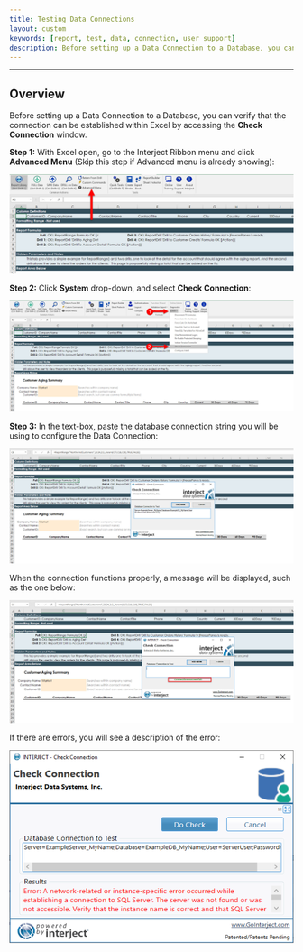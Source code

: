 ```yaml
---
title: Testing Data Connections
layout: custom
keywords: [report, test, data, connection, user support]
description: Before setting up a Data Connection to a Database, you can verify that the connection can be established within Excel by accessing the Check Connection window.
---
```

* * *

## Overview

Before setting up a Data Connection to a Database, you can verify that the connection can be established within Excel by accessing the **Check Connection** window.

**Step 1:** With Excel open, go to the Interject Ribbon menu and click **Advanced Menu** (Skip this step if Advanced menu is already showing):

![](/images/error-reports/25.jpg)
<br>

**Step 2:** Click **System** drop-down, and select **Check Connection**:

![](/images/error-reports/26.jpg)
<br>

**Step 3:** In the text-box, paste the database connection string you will be using to configure the Data Connection:

![](/images/error-reports/27.jpg)
<br>

When the connection functions properly, a message will be displayed, such as the one below:

![](/images/error-reports/28.jpg)
<br>

If there are errors, you will see a description of the error:

![](/images/error-reports/CheckConnectionError.png)
<br>

